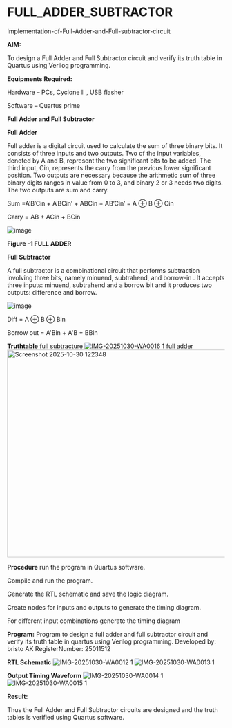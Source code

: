 # FULL_ADDER_SUBTRACTOR

Implementation-of-Full-Adder-and-Full-subtractor-circuit

**AIM:**

To design a Full Adder and Full Subtractor circuit and verify its truth table in Quartus using Verilog programming.

**Equipments Required:**

Hardware – PCs, Cyclone II , USB flasher

Software – Quartus prime

**Full Adder and Full Subtractor**

**Full Adder**

Full adder is a digital circuit used to calculate the sum of three binary bits. It consists of three inputs and two outputs. Two of the input variables, denoted by A and B, represent the two significant bits to be added. The third input, Cin, represents the carry from the previous lower significant position. Two outputs are necessary because the arithmetic sum of three binary digits ranges in value from 0 to 3, and binary 2 or 3 needs two digits. The two outputs are sum and carry.

Sum =A’B’Cin + A’BCin’ + ABCin + AB’Cin’ = A ⊕ B ⊕ Cin 

Carry = AB + ACin + BCin

![image](https://github.com/naavaneetha/FULL_ADDER_SUBTRACTOR/assets/154305477/0f30ba51-5ffb-4198-845f-18e054f675e7)

**Figure -1 FULL ADDER**

**Full Subtractor**

A full subtractor is a combinational circuit that performs subtraction involving three bits, namely minuend, subtrahend, and borrow-in . It accepts three inputs: minuend, subtrahend and a borrow bit and it produces two outputs: difference and borrow.

![image](https://github.com/naavaneetha/FULL_ADDER_SUBTRACTOR/assets/154305477/02b24f51-ab51-4304-9ad6-7b81ffc1ead5)

Diff = A ⊕ B ⊕ Bin 

Borrow out = A'Bin + A'B + BBin

**Truthtable**
full subtracture
![IMG-20251030-WA0016 1](https://github.com/user-attachments/assets/3a01734d-a0f8-4d37-a5f6-a1e81d6dea95)
full adder
<img width="528" height="480" alt="Screenshot 2025-10-30 122348" src="https://github.com/user-attachments/assets/a3e9745d-45b4-487b-b253-ed51c26ba015" />


**Procedure**
run the program in Quartus software.

Compile and run the program.

Generate the RTL schematic and save the logic diagram.

Create nodes for inputs and outputs to generate the timing diagram.

For different input combinations generate the timing diagram


**Program:**
Program to design a full adder and full subtractor circuit and verify its truth table in quartus using Verilog programming. 
Developed by: bristo AK
RegisterNumber: 25011512


**RTL Schematic**
![IMG-20251030-WA0012 1](https://github.com/user-attachments/assets/b28116d0-fec0-4a15-8993-7e97e3bfd63e)
![IMG-20251030-WA0013 1](https://github.com/user-attachments/assets/6454e35d-701e-44e9-9e0d-e455a5fe0019)

**Output Timing Waveform**
![IMG-20251030-WA0014 1](https://github.com/user-attachments/assets/93616201-dd45-40b7-9ead-8c6c3e4a2941)
![IMG-20251030-WA0015 1](https://github.com/user-attachments/assets/fa17efa6-4846-427e-a8a9-64cfbce85eb3)

**Result:**

Thus the Full Adder and Full Subtractor circuits are designed and the truth tables is verified using Quartus software.



